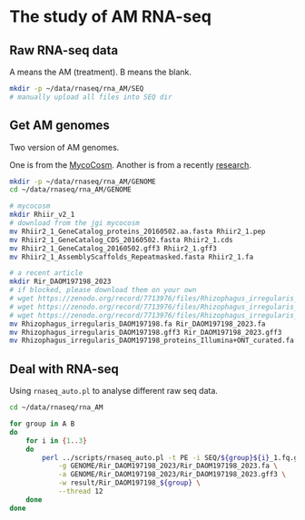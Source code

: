 # The study of AM RNA-seq

## Raw RNA-seq data

A means the AM (treatment). B means the blank.

```bash
mkdir -p ~/data/rnaseq/rna_AM/SEQ
# manually upload all files into SEQ dir
```

## Get AM genomes

Two version of AM genomes.

One is from the [MycoCosm](https://mycocosm.jgi.doe.gov/Rhiir2_1/Rhiir2_1.home.html). Another is from a recently [research](https://doi.org/10.1093/g3journal/jkad077).

```bash
mkdir -p ~/data/rnaseq/rna_AM/GENOME
cd ~/data/rnaseq/rna_AM/GENOME

# mycocosm
mkdir Rhiir_v2_1
# download from the jgi mycocosm
mv Rhiir2_1_GeneCatalog_proteins_20160502.aa.fasta Rhiir2_1.pep
mv Rhiir2_1_GeneCatalog_CDS_20160502.fasta Rhiir2_1.cds
mv Rhiir2_1_GeneCatalog_20160502.gff3 Rhiir2_1.gff3
mv Rhiir2_1_AssemblyScaffolds_Repeatmasked.fasta Rhiir2_1.fa

# a recent article
mkdir Rir_DAOM197198_2023
# if blocked, please download them on your own
# wget https://zenodo.org/record/7713976/files/Rhizophagus_irregularis_DAOM197198.fa?download=1
# wget https://zenodo.org/record/7713976/files/Rhizophagus_irregularis_DAOM197198_Illumina%2BONT_curated.gff3?download=1
# wget https://zenodo.org/record/7713976/files/Rhizophagus_irregularis_DAOM197198_proteins_Illumina%2BONT_curated.fa?download=1
mv Rhizophagus_irregularis_DAOM197198.fa Rir_DAOM197198_2023.fa
mv Rhizophagus_irregularis_DAOM197198.gff3 Rir_DAOM197198_2023.gff3
mv Rhizophagus_irregularis_DAOM197198_proteins_Illumina+ONT_curated.fa Rir_DAOM197198_2023.pep
```

## Deal with RNA-seq

Using `rnaseq_auto.pl` to analyse different raw seq data.

```bash
cd ~/data/rnaseq/rna_AM

for group in A B
do
    for i in {1..3}
    do
        perl ../scripts/rnaseq_auto.pl -t PE -i SEQ/${group}${i}_1.fq.gz -i SEQ/${group}${i}_2.fq.gz \
            -g GENOME/Rir_DAOM197198_2023/Rir_DAOM197198_2023.fa \
            -a GENOME/Rir_DAOM197198_2023/Rir_DAOM197198_2023.gff3 \
            -w result/Rir_DAOM197198_${group} \
            --thread 12
    done
done
```
